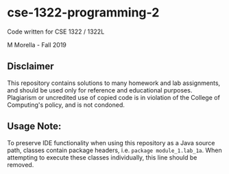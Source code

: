 # cse-1322-programming-2

Code written for CSE 1322 / 1322L

M Morella - Fall 2019

## Disclaimer

This repository contains solutions to many homework and lab assignments, and should be used only for reference and educational purposes. Plagiarism or uncredited use of copied code is in violation of the College of Computing's policy, and is not condoned.

## Usage Note:

To preserve IDE functionality when using this repository as a Java source path, classes contain package headers, i.e. `package module_1.lab_1a`. When attempting to execute these classes individually, this line should be removed.

